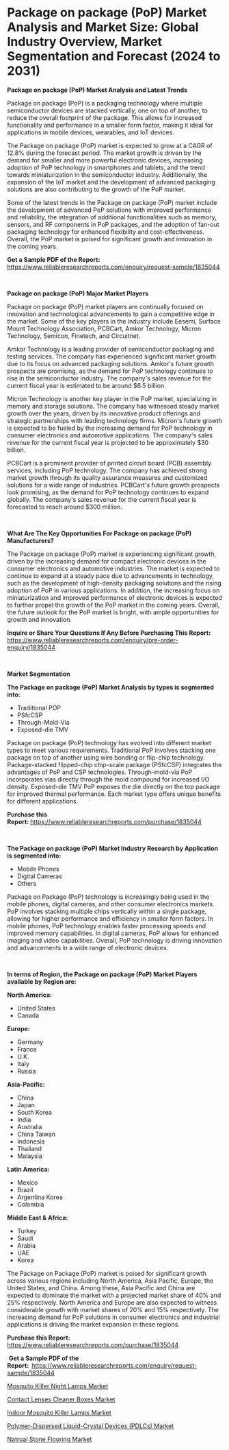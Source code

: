 <p><h1>Package on package (PoP) Market Analysis and Market Size: Global Industry Overview, Market Segmentation and Forecast (2024 to 2031)</h1></p><p><strong>Package on package (PoP) Market Analysis and Latest Trends</strong></p>
<p><p>Package on package (PoP) is a packaging technology where multiple semiconductor devices are stacked vertically, one on top of another, to reduce the overall footprint of the package. This allows for increased functionality and performance in a smaller form factor, making it ideal for applications in mobile devices, wearables, and IoT devices.</p><p>The Package on package (PoP) market is expected to grow at a CAGR of 12.8% during the forecast period. The market growth is driven by the demand for smaller and more powerful electronic devices, increasing adoption of PoP technology in smartphones and tablets, and the trend towards miniaturization in the semiconductor industry. Additionally, the expansion of the IoT market and the development of advanced packaging solutions are also contributing to the growth of the PoP market.</p><p>Some of the latest trends in the Package on package (PoP) market include the development of advanced PoP solutions with improved performance and reliability, the integration of additional functionalities such as memory, sensors, and RF components in PoP packages, and the adoption of fan-out packaging technology for enhanced flexibility and cost-effectiveness. Overall, the PoP market is poised for significant growth and innovation in the coming years.</p></p>
<p><strong>Get a Sample PDF of the Report:&nbsp;</strong> <a href="https://www.reliableresearchreports.com/enquiry/request-sample/1835044">https://www.reliableresearchreports.com/enquiry/request-sample/1835044</a></p>
<p>&nbsp;</p>
<p><strong>Package on package (PoP) Major Market Players</strong></p>
<p><p>Package on package (PoP) market players are continually focused on innovation and technological advancements to gain a competitive edge in the market. Some of the key players in the industry include Eesemi, Surface Mount Technology Association, PCBCart, Amkor Technology, Micron Technology, Semicon, Finetech, and Circuitnet.</p><p>Amkor Technology is a leading provider of semiconductor packaging and testing services. The company has experienced significant market growth due to its focus on advanced packaging solutions. Amkor's future growth prospects are promising, as the demand for PoP technology continues to rise in the semiconductor industry. The company's sales revenue for the current fiscal year is estimated to be around $6.5 billion.</p><p>Micron Technology is another key player in the PoP market, specializing in memory and storage solutions. The company has witnessed steady market growth over the years, driven by its innovative product offerings and strategic partnerships with leading technology firms. Micron's future growth is expected to be fueled by the increasing demand for PoP technology in consumer electronics and automotive applications. The company's sales revenue for the current fiscal year is projected to be approximately $30 billion.</p><p>PCBCart is a prominent provider of printed circuit board (PCB) assembly services, including PoP technology. The company has achieved strong market growth through its quality assurance measures and customized solutions for a wide range of industries. PCBCart's future growth prospects look promising, as the demand for PoP technology continues to expand globally. The company's sales revenue for the current fiscal year is forecasted to reach around $300 million.</p></p>
<p>&nbsp;</p>
<p><strong>What Are The Key Opportunities For Package on package (PoP) Manufacturers?</strong></p>
<p><p>The Package on package (PoP) market is experiencing significant growth, driven by the increasing demand for compact electronic devices in the consumer electronics and automotive industries. The market is expected to continue to expand at a steady pace due to advancements in technology, such as the development of high-density packaging solutions and the rising adoption of PoP in various applications. In addition, the increasing focus on miniaturization and improved performance of electronic devices is expected to further propel the growth of the PoP market in the coming years. Overall, the future outlook for the PoP market is bright, with ample opportunities for growth and innovation.</p></p>
<p><strong>Inquire or Share Your Questions If Any Before Purchasing This Report:</strong> <a href="https://www.reliableresearchreports.com/enquiry/pre-order-enquiry/1835044">https://www.reliableresearchreports.com/enquiry/pre-order-enquiry/1835044</a></p>
<p>&nbsp;</p>
<p><strong>Market Segmentation</strong></p>
<p><strong>The Package on package (PoP) Market Analysis by types is segmented into:</strong></p>
<p><ul><li>Traditional POP</li><li>PSfcCSP</li><li>Through-Mold-Via</li><li>Exposed-die TMV</li></ul></p>
<p><p>Package on package (PoP) technology has evolved into different market types to meet various requirements. Traditional PoP involves stacking one package on top of another using wire bonding or flip-chip technology. Package-stacked flipped-chip chip-scale package (PSfcCSP) integrates the advantages of PoP and CSP technologies. Through-mold-via PoP incorporates vias directly through the mold compound for increased I/O density. Exposed-die TMV PoP exposes the die directly on the top package for improved thermal performance. Each market type offers unique benefits for different applications.</p></p>
<p><strong>Purchase this Report:&nbsp;</strong><a href="https://www.reliableresearchreports.com/purchase/1835044">https://www.reliableresearchreports.com/purchase/1835044</a></p>
<p>&nbsp;</p>
<p><strong>The Package on package (PoP) Market Industry Research by Application is segmented into:</strong></p>
<p><ul><li>Mobile Phones</li><li>Digital Cameras</li><li>Others</li></ul></p>
<p><p>Package on Package (PoP) technology is increasingly being used in the mobile phones, digital cameras, and other consumer electronics markets. PoP involves stacking multiple chips vertically within a single package, allowing for higher performance and efficiency in smaller form factors. In mobile phones, PoP technology enables faster processing speeds and improved memory capabilities. In digital cameras, PoP allows for enhanced imaging and video capabilities. Overall, PoP technology is driving innovation and advancements in a wide range of electronic devices.</p></p>
<p>&nbsp;</p>
<p><strong>In terms of Region, the Package on package (PoP) Market Players available by Region are:</strong></p>
<p>
    <p> <strong> North America: </strong>
        <ul>
            <li>United States</li>
            <li>Canada</li>
        </ul>
        </p> 
    <p> <strong> Europe: </strong>
        <ul>
            <li>Germany</li>
            <li>France</li>
            <li>U.K.</li>
            <li>Italy</li>
            <li>Russia</li>
        </ul>
        </p> 
    <p> <strong> Asia-Pacific: </strong>
        <ul>
            <li>China</li>
            <li>Japan</li>
            <li>South Korea</li>
            <li>India</li>
            <li>Australia</li>
            <li>China Taiwan</li>
            <li>Indonesia</li>
            <li>Thailand</li>
            <li>Malaysia</li>
        </ul>
        </p> 
    <p> <strong> Latin America: </strong>
        <ul>
            <li>Mexico</li>
            <li>Brazil</li>
            <li>Argentina Korea</li>
            <li>Colombia</li>
        </ul>
        </p> 
    <p> <strong> Middle East & Africa: </strong>
        <ul>
            <li>Turkey</li>
            <li>Saudi</li>
            <li>Arabia</li>
            <li>UAE</li>
            <li>Korea</li>
        </ul>
    </p>
    </p>
<p><p>The Package on Package (PoP) market is poised for significant growth across various regions including North America, Asia Pacific, Europe, the United States, and China. Among these, Asia Pacific and China are expected to dominate the market with a projected market share of 40% and 25% respectively. North America and Europe are also expected to witness considerable growth with market shares of 20% and 15% respectively. The increasing demand for PoP solutions in consumer electronics and industrial applications is driving the market expansion in these regions.</p></p>
<p><strong>Purchase this Report: </strong><a href="https://www.reliableresearchreports.com/purchase/1835044">https://www.reliableresearchreports.com/purchase/1835044</a></p>
<p>&nbsp;<strong>Get a Sample PDF of the Report:&nbsp;&nbsp;</strong><a href="https://www.reliableresearchreports.com/enquiry/request-sample/1835044">https://www.reliableresearchreports.com/enquiry/request-sample/1835044</a></p>
<p><strong></strong></p>
<p><p><a href="https://github.com/jaidynmorantestelletmjzya/Market-Research-Report-List-1/blob/main/mosquito-killer-night-lamps-market.md">Mosquito Killer Night Lamps Market</a></p><p><a href="https://github.com/ruddyyedelwadw/Market-Research-Report-List-1/blob/main/contact-lenses-cleaner-boxes-market.md">Contact Lenses Cleaner Boxes Market</a></p><p><a href="https://github.com/juniordelafrance/Market-Research-Report-List-2/blob/main/indoor-mosquito-killer-lamps-market.md">Indoor Mosquito Killer Lamps Market</a></p><p><a href="https://github.com/rahu1506/Market-Research-Report-List-3/blob/main/polymer-dispersed-liquid-crystal-devices-pdlcs-market.md">Polymer-Dispersed Liquid-Crystal Devices (PDLCs) Market</a></p><p><a href="https://github.com/FassouRP/Market-Research-Report-List-3/blob/main/natrual-stone-flooring-market.md">Natrual Stone Flooring Market</a></p></p>